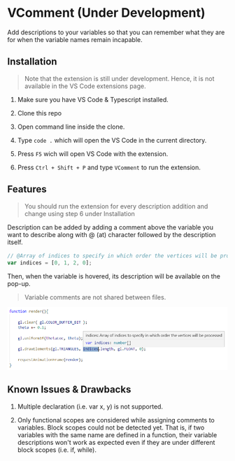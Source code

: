 # VComment (Under Development)

Add descriptions to your variables so that you can remember what they are for when the variable names remain incapable.

## Installation

> Note that the extension is still under development. Hence, it is not available in the VS Code extensions page.

1. Make sure you have VS Code & Typescript installed.

2. Clone this repo

3. Open command line inside the clone.

4. Type `code .` which will open the VS Code in the current directory.

5. Press `F5` wich will open VS Code with the extension.

6. Press `Ctrl + Shift + P` and type `VComment` to run the extension.

## Features

> You should run the extension for every description addition and change using step 6 under Installation

Description can be added by adding a comment above the variable you want to describe along with @ (at) character followed by the description itself.

```js
// @Array of indices to specify in which order the vertices will be processed
var indices = [0, 1, 2, 0];
```

Then, when the variable is hovered, its description will be available on the pop-up.

> Variable comments are not shared between files.

![Demo](/images/demo.png)

## Known Issues & Drawbacks

1. Multiple declaration (i.e. var x, y) is not supported.

2. Only functional scopes are considered while assigning comments to variables. Block scopes could not be detected yet. That is, if two variables with the same name are defined in a function, their variable descriptions won't work as expected even if they are under different block scopes (i.e. if, while).
